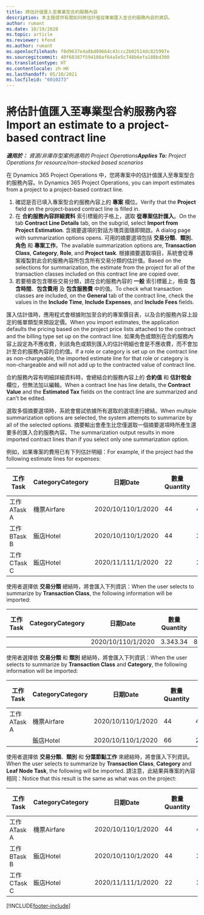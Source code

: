 ```yaml
---
title: 將估計值匯入至專業型合約服務內容
description: 本主題提供有關如何將估計值從專案匯入至合約服務內容的資訊。
author: rumant
ms.date: 10/19/2020
ms.topic: article
ms.reviewer: kfend
ms.author: rumant
ms.openlocfilehash: f8d9637e4a8bd09664c43ccc2b02514dc825997e
ms.sourcegitcommit: 40f68387f594180af64a5e5c748b6efa188bd300
ms.translationtype: HT
ms.contentlocale: zh-HK
ms.lasthandoff: 05/10/2021
ms.locfileid: "6010273"
---
```

# <a name="import-an-estimate-to-a-project-based-contract-line"></a><span data-ttu-id="c4b27-103">將估計值匯入至專業型合約服務內容</span><span class="sxs-lookup"><span data-stu-id="c4b27-103">Import an estimate to a project-based contract line</span></span>

<span data-ttu-id="c4b27-104">_**適用於：** 資源/非庫存型案例適用的 Project Operations_</span><span class="sxs-lookup"><span data-stu-id="c4b27-104">_**Applies To:** Project Operations for resource/non-stocked based scenarios_</span></span>

<span data-ttu-id="c4b27-105">在 Dynamics 365 Project Operations 中，您將專案中的估計值匯入至專案型合約服務內容。</span><span class="sxs-lookup"><span data-stu-id="c4b27-105">In Dynamics 365 Project Operations, you can import estimates from a project to a project-based contract line.</span></span>

1. <span data-ttu-id="c4b27-106">確認是否已填入專案型合約服務內容上的 **專案** 欄位。</span><span class="sxs-lookup"><span data-stu-id="c4b27-106">Verify that the **Project** field on the project-based contract line is filled in.</span></span>
2. <span data-ttu-id="c4b27-107">在 **合約服務內容詳細資料** 索引標籤的子格上，選取 **從專案估計匯入**。</span><span class="sxs-lookup"><span data-stu-id="c4b27-107">On the tab **Contract Line Details** tab, on the subgrid, select **Import from Project Estimation**.</span></span> <span data-ttu-id="c4b27-108">含摘要選項的對話方塊頁面隨即開啟。</span><span class="sxs-lookup"><span data-stu-id="c4b27-108">A dialog page with summarization options opens.</span></span> <span data-ttu-id="c4b27-109">可用的摘要選項包括 **交易分類**、**類別**、**角色** 和 **專案工作**。</span><span class="sxs-lookup"><span data-stu-id="c4b27-109">The available summarization options are, **Transaction Class**, **Category**, **Role**, and **Project task**.</span></span> <span data-ttu-id="c4b27-110">根據摘要選取項目，系統會從專案複製對此合約服務內容所包含所有交易分類的估計值。</span><span class="sxs-lookup"><span data-stu-id="c4b27-110">Based on the selections for summarization, the estimate from the project for all of the transaction classes included on this contract line are copied over.</span></span> 
3. <span data-ttu-id="c4b27-111">若要檢查包含哪些交易分類，請在合約服務內容的 **一般** 索引標籤上，檢查 **包含時間**、**包含費用** 及 **包含服務費** 中的值。</span><span class="sxs-lookup"><span data-stu-id="c4b27-111">To check what transaction classes are included, on the **General** tab of the contract line, check the values in the **Include Time**, **Include Expenses**, and **Include Fees** fields.</span></span>

<span data-ttu-id="c4b27-112">匯入估計值時，應用程式會根據附加至合約的專案價目表，以及合約服務內容上設定的帳單類型來預設定價。</span><span class="sxs-lookup"><span data-stu-id="c4b27-112">When you import estimates, the application defaults the pricing based on the project price lists attached to the contract and the billing type set up on the contract line.</span></span> <span data-ttu-id="c4b27-113">如果角色或類別在合約服務內容上設定為不應收費，則該角色或類別匯入的估計明細也會是不應收費，而不會加計至合約服務內容的合約值。</span><span class="sxs-lookup"><span data-stu-id="c4b27-113">If a role or category is set up on the contract line as non-chargeable, the imported estimate line for that role or category is non-chargeable and will not add up to the contracted value of contract line.</span></span>

<span data-ttu-id="c4b27-114">合約服務內容有明細詳細資料時，會總結合約服務內容上的 **合約值** 和 **估計稅金** 欄位，但無法加以編輯。</span><span class="sxs-lookup"><span data-stu-id="c4b27-114">When a contract line has line details, the **Contract Value** and the **Estimated Tax** fields on the contract line are summarized and can't be edited.</span></span>

<span data-ttu-id="c4b27-115">選取多個摘要選項時，系統會嘗試依據所有選取的選項進行總結。</span><span class="sxs-lookup"><span data-stu-id="c4b27-115">When multiple summarization options are selected, the system attempts to summarize by all of the selected options.</span></span> <span data-ttu-id="c4b27-116">摘要輸出會產生比您僅選取一個摘要選項時所產生還要多的匯入合約服務內容。</span><span class="sxs-lookup"><span data-stu-id="c4b27-116">The summarization output results in more imported contract lines than if you select only one summarization option.</span></span>

<span data-ttu-id="c4b27-117">例如，如果專案的費用已有下列估計明細：</span><span class="sxs-lookup"><span data-stu-id="c4b27-117">For example, if the project had the following estimate lines for expenses:</span></span>

| <span data-ttu-id="c4b27-118">工作​​</span><span class="sxs-lookup"><span data-stu-id="c4b27-118">Task</span></span> | <span data-ttu-id="c4b27-119">Category</span><span class="sxs-lookup"><span data-stu-id="c4b27-119">Category</span></span> | <span data-ttu-id="c4b27-120">日期</span><span class="sxs-lookup"><span data-stu-id="c4b27-120">Date</span></span> | <span data-ttu-id="c4b27-121">數量</span><span class="sxs-lookup"><span data-stu-id="c4b27-121">Quantity</span></span> | <span data-ttu-id="c4b27-122">單價</span><span class="sxs-lookup"><span data-stu-id="c4b27-122">Unit price</span></span> | <span data-ttu-id="c4b27-123">總數</span><span class="sxs-lookup"><span data-stu-id="c4b27-123">Amount</span></span> |
| --- | --- | --- | --- | --- | --- |
| <span data-ttu-id="c4b27-124">工作 A</span><span class="sxs-lookup"><span data-stu-id="c4b27-124">Task A</span></span> | <span data-ttu-id="c4b27-125">機票</span><span class="sxs-lookup"><span data-stu-id="c4b27-125">Airfare</span></span> | <span data-ttu-id="c4b27-126">2020/10/1</span><span class="sxs-lookup"><span data-stu-id="c4b27-126">10/1/2020</span></span> | <span data-ttu-id="c4b27-127">4</span><span class="sxs-lookup"><span data-stu-id="c4b27-127">4</span></span> | <span data-ttu-id="c4b27-128">400</span><span class="sxs-lookup"><span data-stu-id="c4b27-128">400</span></span> | <span data-ttu-id="c4b27-129">1600</span><span class="sxs-lookup"><span data-stu-id="c4b27-129">1600</span></span> |
| <span data-ttu-id="c4b27-130">工作 B</span><span class="sxs-lookup"><span data-stu-id="c4b27-130">Task B</span></span> | <span data-ttu-id="c4b27-131">飯店</span><span class="sxs-lookup"><span data-stu-id="c4b27-131">Hotel</span></span> | <span data-ttu-id="c4b27-132">2020/10/1</span><span class="sxs-lookup"><span data-stu-id="c4b27-132">10/1/2020</span></span> | <span data-ttu-id="c4b27-133">4</span><span class="sxs-lookup"><span data-stu-id="c4b27-133">4</span></span> | <span data-ttu-id="c4b27-134">200</span><span class="sxs-lookup"><span data-stu-id="c4b27-134">200</span></span> | <span data-ttu-id="c4b27-135">800</span><span class="sxs-lookup"><span data-stu-id="c4b27-135">800</span></span> |
| <span data-ttu-id="c4b27-136">工作 C</span><span class="sxs-lookup"><span data-stu-id="c4b27-136">Task C</span></span> | <span data-ttu-id="c4b27-137">飯店</span><span class="sxs-lookup"><span data-stu-id="c4b27-137">Hotel</span></span> | <span data-ttu-id="c4b27-138">2020/11/1</span><span class="sxs-lookup"><span data-stu-id="c4b27-138">11/1/2020</span></span> | <span data-ttu-id="c4b27-139">2</span><span class="sxs-lookup"><span data-stu-id="c4b27-139">2</span></span> | <span data-ttu-id="c4b27-140">200</span><span class="sxs-lookup"><span data-stu-id="c4b27-140">200</span></span> | <span data-ttu-id="c4b27-141">400</span><span class="sxs-lookup"><span data-stu-id="c4b27-141">400</span></span> |

<span data-ttu-id="c4b27-142">使用者選擇依 **交易分類** 總結時，將會匯入下列資訊：</span><span class="sxs-lookup"><span data-stu-id="c4b27-142">When the user selects to summarize by **Transaction Class**, the following information will be imported:</span></span>

| <span data-ttu-id="c4b27-143">工作​​</span><span class="sxs-lookup"><span data-stu-id="c4b27-143">Task</span></span> | <span data-ttu-id="c4b27-144">Category</span><span class="sxs-lookup"><span data-stu-id="c4b27-144">Category</span></span> | <span data-ttu-id="c4b27-145">日期</span><span class="sxs-lookup"><span data-stu-id="c4b27-145">Date</span></span> | <span data-ttu-id="c4b27-146">數量</span><span class="sxs-lookup"><span data-stu-id="c4b27-146">Quantity</span></span> | <span data-ttu-id="c4b27-147">單價</span><span class="sxs-lookup"><span data-stu-id="c4b27-147">Unit price</span></span> | <span data-ttu-id="c4b27-148">總數</span><span class="sxs-lookup"><span data-stu-id="c4b27-148">Amount</span></span> |
| --- | --- | --- | --- | --- | --- |
| &nbsp;  | &nbsp;  | <span data-ttu-id="c4b27-149">2020/10/1</span><span class="sxs-lookup"><span data-stu-id="c4b27-149">10/1/2020</span></span> | <span data-ttu-id="c4b27-150">3.34</span><span class="sxs-lookup"><span data-stu-id="c4b27-150">3.34</span></span> | <span data-ttu-id="c4b27-151">840</span><span class="sxs-lookup"><span data-stu-id="c4b27-151">840</span></span> | <span data-ttu-id="c4b27-152">2800</span><span class="sxs-lookup"><span data-stu-id="c4b27-152">2800</span></span> |

<span data-ttu-id="c4b27-153">使用者選擇依 **交易分類** 和 **類別** 總結時，將會匯入下列資訊：</span><span class="sxs-lookup"><span data-stu-id="c4b27-153">When the user selects to summarize by **Transaction Class** and **Category**, the following information will be imported:</span></span>

| <span data-ttu-id="c4b27-154">工作​​</span><span class="sxs-lookup"><span data-stu-id="c4b27-154">Task</span></span> | <span data-ttu-id="c4b27-155">Category</span><span class="sxs-lookup"><span data-stu-id="c4b27-155">Category</span></span> | <span data-ttu-id="c4b27-156">日期</span><span class="sxs-lookup"><span data-stu-id="c4b27-156">Date</span></span> | <span data-ttu-id="c4b27-157">數量</span><span class="sxs-lookup"><span data-stu-id="c4b27-157">Quantity</span></span> | <span data-ttu-id="c4b27-158">單價</span><span class="sxs-lookup"><span data-stu-id="c4b27-158">Unit price</span></span> | <span data-ttu-id="c4b27-159">總數</span><span class="sxs-lookup"><span data-stu-id="c4b27-159">Amount</span></span> |
| --- | --- | --- | --- | --- | --- |
| <span data-ttu-id="c4b27-160">工作 A</span><span class="sxs-lookup"><span data-stu-id="c4b27-160">Task A</span></span> | <span data-ttu-id="c4b27-161">機票</span><span class="sxs-lookup"><span data-stu-id="c4b27-161">Airfare</span></span> | <span data-ttu-id="c4b27-162">2020/10/1</span><span class="sxs-lookup"><span data-stu-id="c4b27-162">10/1/2020</span></span> | <span data-ttu-id="c4b27-163">4</span><span class="sxs-lookup"><span data-stu-id="c4b27-163">4</span></span> | <span data-ttu-id="c4b27-164">400</span><span class="sxs-lookup"><span data-stu-id="c4b27-164">400</span></span> | <span data-ttu-id="c4b27-165">1600</span><span class="sxs-lookup"><span data-stu-id="c4b27-165">1600</span></span> |
| &nbsp;  | <span data-ttu-id="c4b27-166">飯店</span><span class="sxs-lookup"><span data-stu-id="c4b27-166">Hotel</span></span> | <span data-ttu-id="c4b27-167">2020/10/1</span><span class="sxs-lookup"><span data-stu-id="c4b27-167">10/1/2020</span></span> | <span data-ttu-id="c4b27-168">6</span><span class="sxs-lookup"><span data-stu-id="c4b27-168">6</span></span> | <span data-ttu-id="c4b27-169">200</span><span class="sxs-lookup"><span data-stu-id="c4b27-169">200</span></span> | <span data-ttu-id="c4b27-170">1200</span><span class="sxs-lookup"><span data-stu-id="c4b27-170">1200</span></span> |

<span data-ttu-id="c4b27-171">使用者選擇依 **交易分類**、**類別** 和 **分葉節點工作** 來總結時，將會匯入下列資訊。</span><span class="sxs-lookup"><span data-stu-id="c4b27-171">When the user selects to summarize by **Transaction Class**, **Category** and **Leaf Node Task**, the following will be imported.</span></span> <span data-ttu-id="c4b27-172">請注意，此結果與專案的內容相同：</span><span class="sxs-lookup"><span data-stu-id="c4b27-172">Notice that this result is the same as what was on the project:</span></span>

| <span data-ttu-id="c4b27-173">工作​​</span><span class="sxs-lookup"><span data-stu-id="c4b27-173">Task</span></span> | <span data-ttu-id="c4b27-174">Category</span><span class="sxs-lookup"><span data-stu-id="c4b27-174">Category</span></span> | <span data-ttu-id="c4b27-175">日期</span><span class="sxs-lookup"><span data-stu-id="c4b27-175">Date</span></span> | <span data-ttu-id="c4b27-176">數量</span><span class="sxs-lookup"><span data-stu-id="c4b27-176">Quantity</span></span> | <span data-ttu-id="c4b27-177">單價</span><span class="sxs-lookup"><span data-stu-id="c4b27-177">Unit price</span></span> | <span data-ttu-id="c4b27-178">總數</span><span class="sxs-lookup"><span data-stu-id="c4b27-178">Amount</span></span> |
| --- | --- | --- | --- | --- | --- |
| <span data-ttu-id="c4b27-179">工作 A</span><span class="sxs-lookup"><span data-stu-id="c4b27-179">Task A</span></span> | <span data-ttu-id="c4b27-180">機票</span><span class="sxs-lookup"><span data-stu-id="c4b27-180">Airfare</span></span> | <span data-ttu-id="c4b27-181">2020/10/1</span><span class="sxs-lookup"><span data-stu-id="c4b27-181">10/1/2020</span></span> | <span data-ttu-id="c4b27-182">4</span><span class="sxs-lookup"><span data-stu-id="c4b27-182">4</span></span> | <span data-ttu-id="c4b27-183">400</span><span class="sxs-lookup"><span data-stu-id="c4b27-183">400</span></span> | <span data-ttu-id="c4b27-184">1600</span><span class="sxs-lookup"><span data-stu-id="c4b27-184">1600</span></span> |
| <span data-ttu-id="c4b27-185">工作 B</span><span class="sxs-lookup"><span data-stu-id="c4b27-185">Task B</span></span> | <span data-ttu-id="c4b27-186">飯店</span><span class="sxs-lookup"><span data-stu-id="c4b27-186">Hotel</span></span> | <span data-ttu-id="c4b27-187">2020/10/1</span><span class="sxs-lookup"><span data-stu-id="c4b27-187">10/1/2020</span></span> | <span data-ttu-id="c4b27-188">4</span><span class="sxs-lookup"><span data-stu-id="c4b27-188">4</span></span> | <span data-ttu-id="c4b27-189">200</span><span class="sxs-lookup"><span data-stu-id="c4b27-189">200</span></span> | <span data-ttu-id="c4b27-190">800</span><span class="sxs-lookup"><span data-stu-id="c4b27-190">800</span></span> |
| <span data-ttu-id="c4b27-191">工作 C</span><span class="sxs-lookup"><span data-stu-id="c4b27-191">Task C</span></span> | <span data-ttu-id="c4b27-192">飯店</span><span class="sxs-lookup"><span data-stu-id="c4b27-192">Hotel</span></span> | <span data-ttu-id="c4b27-193">2020/11/1</span><span class="sxs-lookup"><span data-stu-id="c4b27-193">11/1/2020</span></span> | <span data-ttu-id="c4b27-194">2</span><span class="sxs-lookup"><span data-stu-id="c4b27-194">2</span></span> | <span data-ttu-id="c4b27-195">200</span><span class="sxs-lookup"><span data-stu-id="c4b27-195">200</span></span> | <span data-ttu-id="c4b27-196">400</span><span class="sxs-lookup"><span data-stu-id="c4b27-196">400</span></span> |


[!INCLUDE[footer-include](../includes/footer-banner.md)]